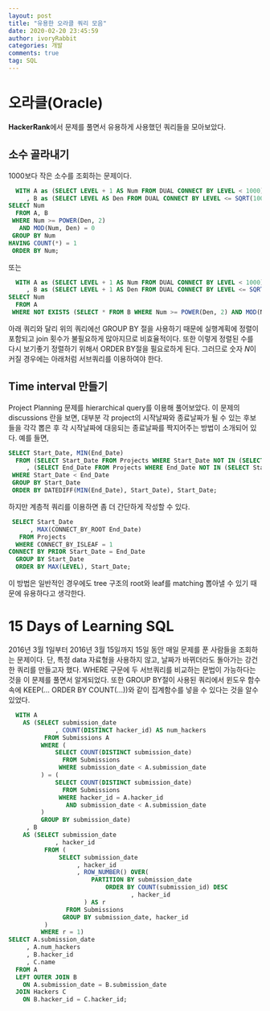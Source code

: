 ```yaml
---
layout: post
title: "유용한 오라클 쿼리 모음"
date: 2020-02-20 23:45:59
author: ivoryRabbit
categories: 개발
comments: true
tag: SQL
---
```


# 오라클(Oracle)

**HackerRank**에서 문제를 풀면서 유용하게 사용했던 쿼리들을 모아보았다.

## 소수 골라내기

1000보다 작은 소수를 조회하는 문제이다.

```sql
  WITH A as (SELECT LEVEL + 1 AS Num FROM DUAL CONNECT BY LEVEL < 1000)
     , B as (SELECT LEVEL AS Den FROM DUAL CONNECT BY LEVEL <= SQRT(1000))
SELECT Num
  FROM A, B
 WHERE Num >= POWER(Den, 2)
   AND MOD(Num, Den) = 0
 GROUP BY Num
HAVING COUNT(*) = 1
 ORDER BY Num;
```

또는

```sql
  WITH A as (SELECT LEVEL + 1 AS Num FROM DUAL CONNECT BY LEVEL < 1000)
     , B as (SELECT LEVEL + 1 AS Den FROM DUAL CONNECT BY LEVEL <= SQRT(1000))
SELECT Num
  FROM A
 WHERE NOT EXISTS (SELECT * FROM B WHERE Num >= POWER(Den, 2) AND MOD(Num, Den) = 0);
```

아래 쿼리와 달리 위의 쿼리에선 GROUP BY 절을 사용하기 때문에 실행계획에 정렬이 포함되고 join 횟수가 불필요하게 많아지므로 비효율적이다. 또한 이렇게 정렬된 수를 다시 보기좋기 정렬하기 위해서 ORDER BY절을 필요로하게 된다. 그러므로 숫자 $N$이 커질 경우에는 아래처럼 서브쿼리를 이용하여야 한다.

## Time interval 만들기

Project Planning 문제를 hierarchical query를 이용해 풀어보았다. 이 문제의 discussions 란을 보면, 대부분 각 project의 시작날짜와 종료날짜가 될 수 있는 후보들을 각각 뽑은 후 각 시작날짜에 대응되는 종료날짜를 짝지어주는 방법이 소개되어 있다. 예를 들면,

```sql
SELECT Start_Date, MIN(End_Date)
  FROM (SELECT Start_Date FROM Projects WHERE Start_Date NOT IN (SELECT End_Date FROM Projects))
     , (SELECT End_Date FROM Projects WHERE End_Date NOT IN (SELECT Start_Date FROM Projects)) 
 WHERE Start_Date < End_Date
 GROUP BY Start_Date
 ORDER BY DATEDIFF(MIN(End_Date), Start_Date), Start_Date;
```

하지만 계층적 쿼리를 이용하면 좀 더 간단하게 작성할 수 있다.

```sql
 SELECT Start_Date
      , MAX(CONNECT_BY_ROOT End_Date)
   FROM Projects
  WHERE CONNECT_BY_ISLEAF = 1
CONNECT BY PRIOR Start_Date = End_Date
  GROUP BY Start_Date
  ORDER BY MAX(LEVEL), Start_Date;
```

이 방법은 일반적인 경우에도 tree 구조의 root와 leaf를 matching 뽑아낼 수 있기 때문에 유용하다고 생각한다.

# 15 Days of Learning SQL

2016년 3월 1일부터 2016년 3월 15일까지 15일 동안 매일 문제를 푼 사람들을 조회하는 문제이다. 단, 특정 data 자료형을 사용하지 않고, 날짜가 바뀌더라도 돌아가는 강건한 쿼리를 만들고자 했다. WHERE 구문에 두 서브쿼리를 비교하는 문법이 가능하다는 것을 이 문제를 풀면서 알게되었다. 또한 GROUP BY절이 사용된 쿼리에서 윈도우 함수 속에 KEEP(... ORDER BY COUNT(...))와 같이 집계함수를 넣을 수 있다는 것을 알수있었다.

```sql
  WITH A 
    AS (SELECT submission_date
             , COUNT(DISTINCT hacker_id) AS num_hackers
          FROM Submissions A
         WHERE (
             SELECT COUNT(DISTINCT submission_date)
               FROM Submissions
              WHERE submission_date < A.submission_date
         ) = (
             SELECT COUNT(DISTINCT submission_date)
               FROM Submissions
              WHERE hacker_id = A.hacker_id
                AND submission_date < A.submission_date
         )
         GROUP BY submission_date)
     , B 
    AS (SELECT submission_date
             , hacker_id
          FROM (
              SELECT submission_date
                   , hacker_id
                   , ROW_NUMBER() OVER(
                       PARTITION BY submission_date 
                           ORDER BY COUNT(submission_id) DESC
                                  , hacker_id
                     ) AS r
                FROM Submissions
               GROUP BY submission_date, hacker_id
          )
         WHERE r = 1)
SELECT A.submission_date
     , A.num_hackers
     , B.hacker_id
     , C.name
  FROM A
  LEFT OUTER JOIN B
    ON A.submission_date = B.submission_date
  JOIN Hackers C
    ON B.hacker_id = C.hacker_id;
```
